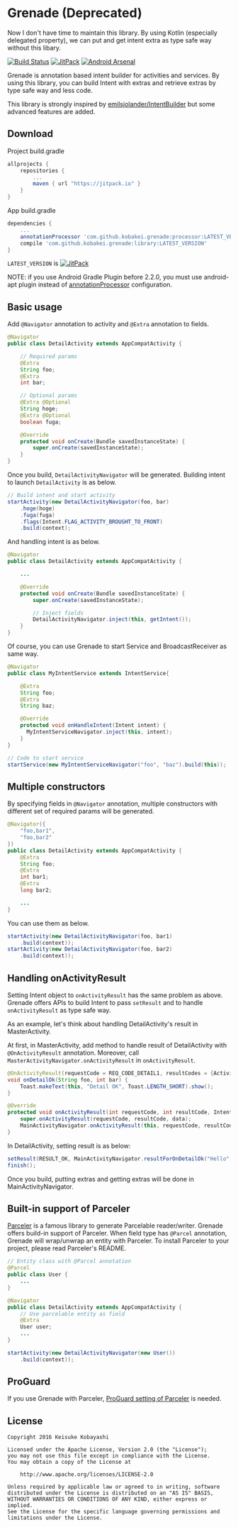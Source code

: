 # Grenade (Deprecated)

Now I don't have time to maintain this library. By using Kotlin (especially delegated property), we can put and get intent extra as type safe way without this libary.

[![Build Status](https://circleci.com/gh/kobakei/grenade.svg?style=shield)](https://circleci.com/gh/kobakei/grenade/tree/master)
[![JitPack](https://jitpack.io/v/kobakei/grenade.svg)](https://jitpack.io/#kobakei/grenade)
[![Android Arsenal](https://img.shields.io/badge/Android%20Arsenal-Grenade-green.svg?style=true)](https://android-arsenal.com/details/1/3406)

Grenade is annotation based intent builder for activities and services.
By using this library, you can build Intent with extras and retrieve extras by type safe way and less code.

This library is strongly inspired by [emilsjolander/IntentBuilder](https://github.com/emilsjolander/IntentBuilder) but some advanced features are added.

## Download

Project build.gradle

```groovy
allprojects {
    repositories {
        ...
        maven { url "https://jitpack.io" }
    }
}
```

App build.gradle

```groovy
dependencies {
    ...
    annotationProcessor 'com.github.kobakei.grenade:processor:LATEST_VERSION'
    compile 'com.github.kobakei.grenade:library:LATEST_VERSION'
}
```

`LATEST_VERSION` is  [![JitPack](https://jitpack.io/v/kobakei/grenade.svg)](https://jitpack.io/#kobakei/grenade)

NOTE: if you use Android Gradle Plugin before 2.2.0, you must use android-apt plugin instead of [annotationProcessor](https://bitbucket.org/hvisser/android-apt) configuration.

## Basic usage

Add `@Navigator` annotation to activity and `@Extra` annotation to fields.

```java
@Navigator
public class DetailActivity extends AppCompatActivity {

    // Required params
    @Extra
    String foo;
    @Extra
    int bar;

    // Optional params
    @Extra @Optional
    String hoge;
    @Extra @Optional
    boolean fuga;

    @Override
    protected void onCreate(Bundle savedInstanceState) {
        super.onCreate(savedInstanceState);
    }
}
```

Once you build, `DetailActivityNavigator` will be generated. Building intent to launch `DetailActivity` is as below.

```java
// Build intent and start activity
startActivity(new DetailActivityNavigator(foo, bar)
    .hoge(hoge)
    .fuga(fuga)
    .flags(Intent.FLAG_ACTIVITY_BROUGHT_TO_FRONT)
    .build(context);
```

And handling intent is as below.

```java
@Navigator
public class DetailActivity extends AppCompatActivity {

    ...

    @Override
    protected void onCreate(Bundle savedInstanceState) {
        super.onCreate(savedInstanceState);

        // Inject fields
        DetailActivityNavigator.inject(this, getIntent());
    }
}
```

Of course, you can use Grenade to start Service and BroadcastReceiver as same way.

```java
@Navigator
public class MyIntentService extends IntentService{

    @Extra
    String foo;
    @Extra
    String baz;

    @Override
    protected void onHandleIntent(Intent intent) {
      MyIntentServiceNavigator.inject(this, intent);
    }
}

// Code to start service
startService(new MyIntentServiceNavigator("foo", "baz").build(this));
```

## Multiple constructors

By specifying fields in `@Navigator` annotation, multiple constructors with different set of required params will be generated.

```java
@Navigator({
    "foo,bar1",
    "foo,bar2"
})
public class DetailActivity extends AppCompatActivity {
    @Extra
    String foo;
    @Extra
    int bar1;
    @Extra
    long bar2;

    ...
}
```

You can use them as below.

```java
startActivity(new DetailActivityNavigator(foo, bar1)
    .build(context));
startActivity(new DetailActivityNavigator(foo, bar2)
    .build(context));
```

## Handling onActivityResult

Setting Intent object to `onActivityResult` has the same problem as above.
Grenade offers APIs to build Intent to pass `setResult` and to handle `onActivityResult` as type safe way.

As an example, let's think about handling DetailActivity's result in MasterActivity.

At first, in MasterActivity, add method to handle result of DetailActivity with `@OnActivityResult` annotation. Moreover, call `MasterActivityNavigator.onActivityResult` in `onActivityResult`.

```java
@OnActivityResult(requestCode = REQ_CODE_DETAIL1, resultCodes = {Activity.RESULT_OK})
void onDetailOk(String foo, int bar) {
    Toast.makeText(this, "Detail OK", Toast.LENGTH_SHORT).show();
}

@Override
protected void onActivityResult(int requestCode, int resultCode, Intent data) {
    super.onActivityResult(requestCode, resultCode, data);
    MainActivityNavigator.onActivityResult(this, requestCode, resultCode, data);
}
```

In DetailActivity, setting result is as below:

```java
setResult(RESULT_OK, MainActivityNavigator.resultForOnDetailOk("Hello", 123));
finish();
```

Once you build, putting extras and getting extras will be done in MainActivityNavigator.

## Built-in support of Parceler

[Parceler](https://github.com/johncarl81/parceler) is a famous library to generate Parcelable reader/writer.
Grenade offers build-in support of Parceler.
When field type has `@Parcel` annotation, Grenade will wrap/unwrap an entity with Parceler.
To install Parceler to your project, please read Parceler's README.


```java
// Entity class with @Parcel annotation
@Parcel
public class User {
    ...
}
```

```java
@Navigator
public class DetailActivity extends AppCompatActivity {
    // Use parcelable entity as field
    @Extra
    User user;
    ...
}
```

```java
startActivity(new DetailActivityNavigator(new User())
    .build(context));
```

## ProGuard

If you use Grenade with Parceler, [ProGuard setting of Parceler](https://github.com/johncarl81/parceler#configuring-proguard) is needed.

## License

```
Copyright 2016 Keisuke Kobayashi

Licensed under the Apache License, Version 2.0 (the "License");
you may not use this file except in compliance with the License.
You may obtain a copy of the License at

    http://www.apache.org/licenses/LICENSE-2.0

Unless required by applicable law or agreed to in writing, software
distributed under the License is distributed on an "AS IS" BASIS,
WITHOUT WARRANTIES OR CONDITIONS OF ANY KIND, either express or implied.
See the License for the specific language governing permissions and
limitations under the License.
```
